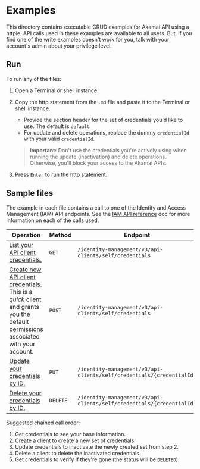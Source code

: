 # Examples

This directory contains executable CRUD examples for Akamai API using a httpie. API calls used in these examples are available to all users. But, if you find one of the write examples doesn't work for you, talk with your account's admin about your privilege level.

## Run

To run any of the files:

1. Open a Terminal or shell instance.
2. Copy the http statement from the `.md` file and paste it to the Terminal or shell instance.

   - Provide the section header for the set of credentials you'd like to use. The default is `default`.
   - For update and delete operations, replace the dummy `credentialId` with your valid `credentialId`.

   > **Important:** Don't use the credentials you're actively using when running the update (inactivation) and delete operations. Otherwise, you'll block your access to the Akamai APIs.

3. Press `Enter` to run the http statement.

## Sample files

The example in each file contains a call to one of the Identity and Access Management (IAM) API endpoints. See the [IAM API reference](https://techdocs.akamai.com/iam-api/reference/api) doc for more information on each of the calls used.

| Operation | Method | Endpoint |
| --- | --- | --- |
| [List your API client credentials.](/examples/get-credentials.md) | `GET` | `/identity-management/v3/api-clients/self/credentials`  |
| [Create new API client credentials.](/examples/create-credentials.md) <br /> This is a *quick* client and grants you the default permissions associated with your account. | `POST` | `/identity-management/v3/api-clients/self/credentials` |
| [Update your credentials by ID.](/examples/update-credentials.md) | `PUT` | `/identity-management/v3/api-clients/self/credentials/{credentialId}` |
| [Delete your credentials by ID.](/examples/delete-credentials.md) | `DELETE` | `/identity-management/v3/api-clients/self/credentials/{credentialId}` |

Suggested chained call order:

1. Get credentials to see your base information.
2. Create a client to create a new set of credentials.
3. Update credentials to inactivate the newly created set from step 2.
4. Delete a client to delete the inactivated credentials.
5. Get credentials to verify if they're gone (the status will be `DELETED`).